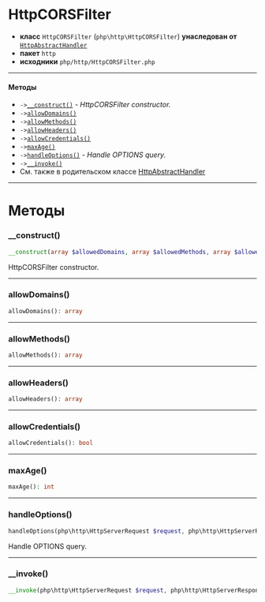 # HttpCORSFilter

- **класс** `HttpCORSFilter` (`php\http\HttpCORSFilter`) **унаследован от** [`HttpAbstractHandler`](https://github.com/jphp-compiler/jphp/blob/master/exts/jphp-httpserver-ext/api-docs/classes/php/http/HttpAbstractHandler.ru.md)
- **пакет** `http`
- **исходники** `php/http/HttpCORSFilter.php`

---

#### Методы

- `->`[`__construct()`](#method-__construct) - _HttpCORSFilter constructor._
- `->`[`allowDomains()`](#method-allowdomains)
- `->`[`allowMethods()`](#method-allowmethods)
- `->`[`allowHeaders()`](#method-allowheaders)
- `->`[`allowCredentials()`](#method-allowcredentials)
- `->`[`maxAge()`](#method-maxage)
- `->`[`handleOptions()`](#method-handleoptions) - _Handle OPTIONS query._
- `->`[`__invoke()`](#method-__invoke)
- См. также в родительском классе [HttpAbstractHandler](https://github.com/jphp-compiler/jphp/blob/master/exts/jphp-httpserver-ext/api-docs/classes/php/http/HttpAbstractHandler.ru.md)

---
# Методы

<a name="method-__construct"></a>

### __construct()
```php
__construct(array $allowedDomains, array $allowedMethods, array $allowedHeaders, bool $allowedCredentials, int $maxAge): void
```
HttpCORSFilter constructor.

---

<a name="method-allowdomains"></a>

### allowDomains()
```php
allowDomains(): array
```

---

<a name="method-allowmethods"></a>

### allowMethods()
```php
allowMethods(): array
```

---

<a name="method-allowheaders"></a>

### allowHeaders()
```php
allowHeaders(): array
```

---

<a name="method-allowcredentials"></a>

### allowCredentials()
```php
allowCredentials(): bool
```

---

<a name="method-maxage"></a>

### maxAge()
```php
maxAge(): int
```

---

<a name="method-handleoptions"></a>

### handleOptions()
```php
handleOptions(php\http\HttpServerRequest $request, php\http\HttpServerResponse $response): void
```
Handle OPTIONS query.

---

<a name="method-__invoke"></a>

### __invoke()
```php
__invoke(php\http\HttpServerRequest $request, php\http\HttpServerResponse $response): bool
```